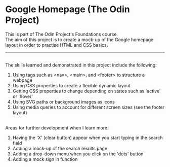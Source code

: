 # Google Homepage (The Odin Project)

This is part of The Odin Project's Foundations course.<br />
The aim of this project is to create a mock-up of the Google homepage layout in order to practise HTML and CSS basics.

---
<br />
The skills learned and demonstrated in this project include the following:

1. Using tags such as &lt;nav>, &lt;main>, and &lt;footer> to structure a webpage
2. Using CSS properties to create a flexible dynamic layout
3. Getting CSS properties to change depending on states such as 'active' or 'hover'
4. Using SVG paths or background images as icons
5. Using media queries to account for different screen sizes (see the footer layout)

<br />
Areas for further development when I learn more:

1. Having the 'X' (clear button) appear when you start typing in the search field
2. Adding a mock-up of the search results page
3. Adding a drop-down menu when you click on the 'dots' button
4. Adding a mock sign in function